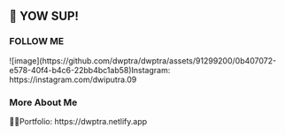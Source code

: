 <h2>🚀 YOW SUP!</h2>

<h3>FOLLOW ME</h3>
<p>![image](https://github.com/dwptra/dwptra/assets/91299200/0b407072-e578-40f4-b4c6-22bb4bc1ab58)Instagram: https://instagram.com/dwiputra.09</p>

<h3>More About Me </h3>
<p>👨‍💼Portfolio: https://dwptra.netlify.app</p>

